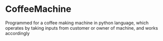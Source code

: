 # CoffeeMachine
Programmed for a coffee making machine in python language, which operates by taking inputs from customer or owner of
machine, and works accordingly
